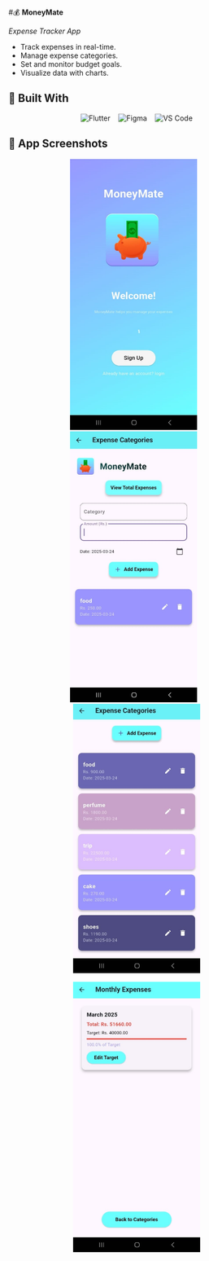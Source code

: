 #💰 **MoneyMate** 

*Expense Tracker App*

- Track expenses in real-time.
- Manage expense categories.
- Set and monitor budget goals.
- Visualize data with charts.

## 🚀 Built With

<p align="center">
  <img src="https://cdn.jsdelivr.net/gh/devicons/devicon/icons/flutter/flutter-original.svg" alt="Flutter" width="60" height="60"/>
  &nbsp;&nbsp;
  <img src="https://cdn.jsdelivr.net/gh/devicons/devicon/icons/figma/figma-original.svg" alt="Figma" width="60" height="60"/>
  &nbsp;&nbsp;
  <img src="https://cdn.jsdelivr.net/gh/devicons/devicon/icons/vscode/vscode-original.svg" alt="VS Code" width="60" height="60"/>
</p>

## 📱 App Screenshots

<p align="center">
  <img src="https://raw.githubusercontent.com/Chalanyy/MoneyMate/main/welcome.jpg" alt="Welcome Screen" width="250"/>
  &nbsp;&nbsp;
  <img src="https://raw.githubusercontent.com/Chalanyy/MoneyMate/main/dashboard.jpg" alt="Dashboard Screen" width="250"/>
  &nbsp;&nbsp;
  <img src="https://raw.githubusercontent.com/Chalanyy/MoneyMate/main/all.jpg" alt="Category Screen" width="250"/>
</p>

<p align="center">
  <img src="https://raw.githubusercontent.com/Chalanyy/MoneyMate/main/total.jpg" alt="Total Expenses Screen" width="250"/>
  
</p>







